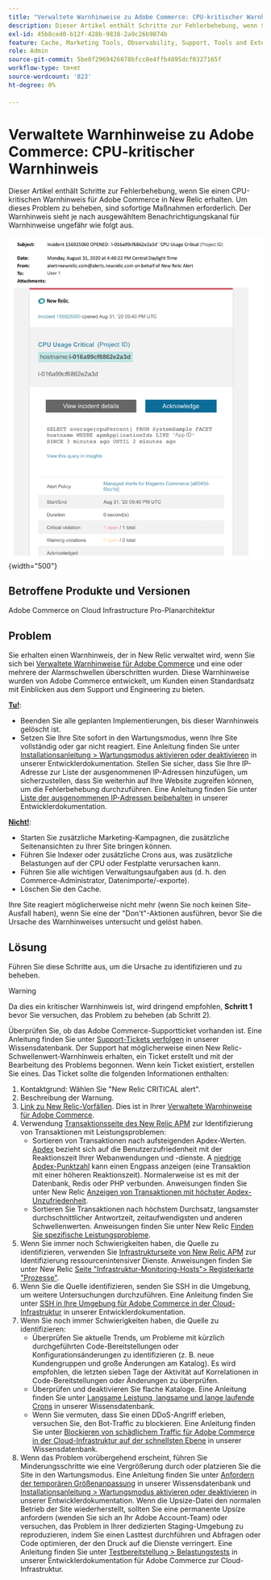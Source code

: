 ```yaml
---
title: "Verwaltete Warnhinweise zu Adobe Commerce: CPU-kritischer Warnhinweis"
description: Dieser Artikel enthält Schritte zur Fehlerbehebung, wenn Sie einen CPU-kritischen Warnhinweis für Adobe Commerce in New Relic erhalten. Um dieses Problem zu beheben, sind sofortige Maßnahmen erforderlich. Der Warnhinweis sieht je nach ausgewähltem Benachrichtigungskanal für Warnhinweise ungefähr wie folgt aus.
exl-id: 45b8ced0-b12f-428b-9838-2a9c26b9874b
feature: Cache, Marketing Tools, Observability, Support, Tools and External Services
role: Admin
source-git-commit: 5be8f2969426078bfcc0e4ffb4895dcf0327165f
workflow-type: tm+mt
source-wordcount: '823'
ht-degree: 0%

---
```


# Verwaltete Warnhinweise zu Adobe Commerce: CPU-kritischer Warnhinweis

Dieser Artikel enthält Schritte zur Fehlerbehebung, wenn Sie einen CPU-kritischen Warnhinweis für Adobe Commerce in New Relic erhalten. Um dieses Problem zu beheben, sind sofortige Maßnahmen erforderlich. Der Warnhinweis sieht je nach ausgewähltem Benachrichtigungskanal für Warnhinweise ungefähr wie folgt aus.

![Festplattenkritischer Warnhinweis](assets/cpu-critical-magento-managed.png){width="500"}

## Betroffene Produkte und Versionen

Adobe Commerce on Cloud Infrastructure Pro-Planarchitektur

## Problem

Sie erhalten einen Warnhinweis, der in New Relic verwaltet wird, wenn Sie sich bei [Verwaltete Warnhinweise für Adobe Commerce](/help/support-tools/managed-alerts-for-adobe-commerce/managed-alerts-for-magento-commerce.md) und eine oder mehrere der Alarmschwellen überschritten wurden. Diese Warnhinweise wurden von Adobe Commerce entwickelt, um Kunden einen Standardsatz mit Einblicken aus dem Support und Engineering zu bieten.

<u>**Tu!**</u>:

* Beenden Sie alle geplanten Implementierungen, bis dieser Warnhinweis gelöscht ist.
* Setzen Sie Ihre Site sofort in den Wartungsmodus, wenn Ihre Site vollständig oder gar nicht reagiert. Eine Anleitung finden Sie unter [Installationsanleitung > Wartungsmodus aktivieren oder deaktivieren](https://devdocs.magento.com/guides/v2.4/install-gde/install/cli/install-cli-subcommands-maint.html?itm_source=devdocs&amp;itm_medium=search_page&amp;itm_campaign=federated_search&amp;itm_term=mainten) in unserer Entwicklerdokumentation. Stellen Sie sicher, dass Sie Ihre IP-Adresse zur Liste der ausgenommenen IP-Adressen hinzufügen, um sicherzustellen, dass Sie weiterhin auf Ihre Website zugreifen können, um die Fehlerbehebung durchzuführen. Eine Anleitung finden Sie unter [Liste der ausgenommenen IP-Adressen beibehalten](https://devdocs.magento.com/guides/v2.4/install-gde/install/cli/install-cli-subcommands-maint.html?itm_source=devdocs&amp;itm_medium=search_page&amp;itm_campaign=federated_search&amp;itm_term=mainten#instgde-cli-maint-exempt) in unserer Entwicklerdokumentation.

<u>**Nicht!**</u>:

* Starten Sie zusätzliche Marketing-Kampagnen, die zusätzliche Seitenansichten zu Ihrer Site bringen können.
* Führen Sie Indexer oder zusätzliche Crons aus, was zusätzliche Belastungen auf der CPU oder Festplatte verursachen kann.
* Führen Sie alle wichtigen Verwaltungsaufgaben aus (d. h. den Commerce-Administrator, Datenimporte/-exporte).
* Löschen Sie den Cache.

Ihre Site reagiert möglicherweise nicht mehr (wenn Sie noch keinen Site-Ausfall haben), wenn Sie eine der &quot;Don&#39;t&quot;-Aktionen ausführen, bevor Sie die Ursache des Warnhinweises untersucht und gelöst haben.

## Lösung

Führen Sie diese Schritte aus, um die Ursache zu identifizieren und zu beheben.

>[!WARNING]
>
>Da dies ein kritischer Warnhinweis ist, wird dringend empfohlen, **Schritt 1** bevor Sie versuchen, das Problem zu beheben (ab Schritt 2).

Überprüfen Sie, ob das Adobe Commerce-Supportticket vorhanden ist. Eine Anleitung finden Sie unter [Support-Tickets verfolgen](/help/help-center-guide/help-center/magento-help-center-user-guide.md#track-tickets) in unserer Wissensdatenbank. Der Support hat möglicherweise einen New Relic-Schwellenwert-Warnhinweis erhalten, ein Ticket erstellt und mit der Bearbeitung des Problems begonnen. Wenn kein Ticket existiert, erstellen Sie eines. Das Ticket sollte die folgenden Informationen enthalten:

1. Kontaktgrund: Wählen Sie &quot;New Relic CRITICAL alert&quot;.
1. Beschreibung der Warnung.
1. [Link zu New Relic-Vorfällen](https://docs.newrelic.com/docs/alerts-applied-intelligence/new-relic-alerts/alert-incidents/view-violation-event-details-incidents). Dies ist in Ihrer [Verwaltete Warnhinweise für Adobe Commerce](/help/support-tools/managed-alerts-for-adobe-commerce/managed-alerts-for-magento-commerce.md).
1. Verwendung [Transaktionsseite des New Relic APM](https://docs.newrelic.com/docs/apm/applications-menu/monitoring/transactions-page-find-specific-performance-problems) zur Identifizierung von Transaktionen mit Leistungsproblemen:
   * Sortieren von Transaktionen nach aufsteigenden Apdex-Werten. [Apdex](https://docs.newrelic.com/docs/apm/new-relic-apm/apdex/apdex-measure-user-satisfaction) bezieht sich auf die Benutzerzufriedenheit mit der Reaktionszeit Ihrer Webanwendungen und -dienste. A [niedrige Apdex-Punktzahl](/help/support-tools/managed-alerts-for-adobe-commerce/managed-alerts-for-magento-commerce-apdex-warning-alert.md) kann einen Engpass anzeigen (eine Transaktion mit einer höheren Reaktionszeit). Normalerweise ist es mit der Datenbank, Redis oder PHP verbunden. Anweisungen finden Sie unter New Relic [Anzeigen von Transaktionen mit höchster Apdex-Unzufriedenheit](https://docs.newrelic.com/docs/apm/new-relic-apm/apdex/view-your-apdex-score#apdex-dissat).
   * Sortieren Sie Transaktionen nach höchstem Durchsatz, langsamster durchschnittlicher Antwortzeit, zeitaufwendigsten und anderen Schwellenwerten. Anweisungen finden Sie unter New Relic [Finden Sie spezifische Leistungsprobleme](https://docs.newrelic.com/docs/apm/applications-menu/monitoring/transactions-page-find-specific-performance-problems).
1. Wenn Sie immer noch Schwierigkeiten haben, die Quelle zu identifizieren, verwenden Sie [Infrastrukturseite von New Relic APM](https://docs.newrelic.com/docs/infrastructure/infrastructure-ui-pages/infra-hosts-ui-page) zur Identifizierung ressourcenintensiver Dienste. Anweisungen finden Sie unter New Relic [Seite &quot;Infrastruktur-Monitoring-Hosts&quot;> Registerkarte &quot;Prozesse&quot;](https://docs.newrelic.com/docs/infrastructure/infrastructure-ui-pages/infra-hosts-ui-page/#processes).
1. Wenn Sie die Quelle identifizieren, senden Sie SSH in die Umgebung, um weitere Untersuchungen durchzuführen. Eine Anleitung finden Sie unter [SSH in Ihre Umgebung für Adobe Commerce in der Cloud-Infrastruktur](https://experienceleague.adobe.com/docs/commerce-cloud-service/user-guide/develop/secure-connections.html) in unserer Entwicklerdokumentation.
1. Wenn Sie noch immer Schwierigkeiten haben, die Quelle zu identifizieren:
   * Überprüfen Sie aktuelle Trends, um Probleme mit kürzlich durchgeführten Code-Bereitstellungen oder Konfigurationsänderungen zu identifizieren (z. B. neue Kundengruppen und große Änderungen am Katalog). Es wird empfohlen, die letzten sieben Tage der Aktivität auf Korrelationen in Code-Bereitstellungen oder Änderungen zu überprüfen.
   * Überprüfen und deaktivieren Sie flache Kataloge. Eine Anleitung finden Sie unter [Langsame Leistung, langsame und lange laufende Crons](/help/troubleshooting/miscellaneous/slow-performance-slow-and-long-running-crons.md) in unserer Wissensdatenbank.
   * Wenn Sie vermuten, dass Sie einen DDoS-Angriff erleben, versuchen Sie, den Bot-Traffic zu blockieren. Eine Anleitung finden Sie unter [Blockieren von schädlichem Traffic für Adobe Commerce in der Cloud-Infrastruktur auf der schnellsten Ebene](/help/how-to/general/block-malicious-traffic-for-magento-commerce-on-fastly-level.md) in unserer Wissensdatenbank.
1. Wenn das Problem vorübergehend erscheint, führen Sie Minderungsschritte wie eine Vergrößerung durch oder platzieren Sie die Site in den Wartungsmodus. Eine Anleitung finden Sie unter [Anfordern der temporären Größenanpassung](/help/how-to/general/how-to-request-temporary-magento-upsize.md) in unserer Wissensdatenbank und [Installationsanleitung > Wartungsmodus aktivieren oder deaktivieren](https://devdocs.magento.com/guides/v2.4/install-gde/install/cli/install-cli-subcommands-maint.html?itm_source=devdocs&amp;itm_medium=search_page&amp;itm_campaign=federated_search&amp;itm_term=mainten) in unserer Entwicklerdokumentation. Wenn die Upsize-Datei den normalen Betrieb der Site wiederherstellt, sollten Sie eine permanente Upsize anfordern (wenden Sie sich an Ihr Adobe Account-Team) oder versuchen, das Problem in Ihrer dedizierten Staging-Umgebung zu reproduzieren, indem Sie einen Lasttest durchführen und Abfragen oder Code optimieren, der den Druck auf die Dienste verringert. Eine Anleitung finden Sie unter [Testbereitstellung > Belastungstests](https://devdocs.magento.com/cloud/live/stage-prod-test.html#loadtest) in unserer Entwicklerdokumentation für Adobe Commerce zur Cloud-Infrastruktur.
